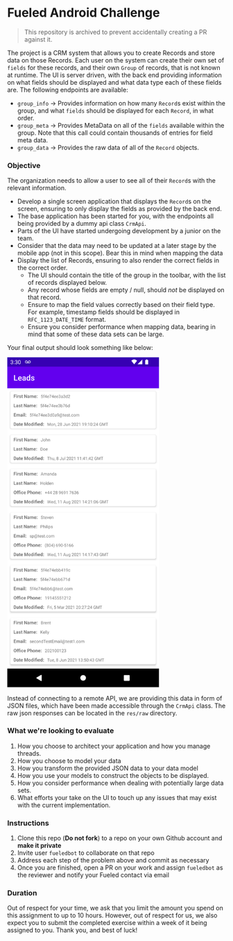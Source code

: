 # Fueled Android Challenge

> This repository is archived to prevent accidentally creating a PR against it.

The project is a CRM system that allows you to create Records and store data on those Records. Each user on the system can create their own set of `fields` for these records, and their own `Group` of records, that is not known at runtime. The UI is server driven, with the back end providing information on what fields should be displayed and what data type each of these fields are. The following endpoints are available:

+ `group_info` -> Provides information on how many `Record`s exist within the group, and what `fields` should be displayed for each `Record`, in what order.
+ `group_meta` -> Provides MetaData on all of the `fields` available within the group. Note that this call could contain thousands of entries for field meta data.
+ `group_data` -> Provides the raw data of all of the `Record` objects.

### Objective
The organization needs to allow a user to see all of their `Record`s with the relevant information.
- Develop a single screen application that displays the `Record`s on the screen, ensuring to only display the fields as provided by the back end.
- The base application has been started for you, with the endpoints all being provided by a dummy api class `CrmApi`.
- Parts of the UI have started undergoing development by a junior on the team.
- Consider that the data may need to be updated at a later stage by the mobile app (not in this scope). Bear this in mind when mapping the data  
- Display the list of Records, ensuring to also render the correct fields in the correct order.
  - The UI should contain the title of the group in the toolbar, with the list of records displayed below.
  - Any record whose fields are empty / null, should _not_ be displayed on that record.
  - Ensure to map the field values correctly based on their field type. For example, timestamp fields should be displayed in `RFC_1123_DATE_TIME` format.
  - Ensure you consider performance when mapping data, bearing in mind that some of these data sets can be large.
  
Your final output should look something like below:
 
<img src="sample.png" width="350" title="Example Preview" >

Instead of connecting to a remote API, we are providing this data in form of JSON files, which have been made accessible through the `CrmApi` class. The raw json responses can be located in the `res/raw` directory.

### What we're looking to evaluate
1. How you choose to architect your application and how you manage threads.
2. How you choose to model your data
3. How you transform the provided JSON data to your data model
4. How you use your models to construct the objects to be displayed.
5. How you consider performance when dealing with potentially large data sets.
6. What efforts your take on the UI to touch up any issues that may exist with the current implementation.

### Instructions
1. Clone this repo (**Do not fork**) to a repo on your own Github account and **make it private**
2. Invite user `fueledbot` to collaborate on that repo
3. Address each step of the problem above and commit as necessary
4. Once you are finished, open a PR on your work and assign `fueledbot` as the reviewer and notify your Fueled contact via email

### Duration
Out of respect for your time, we ask that you limit the amount you spend on this assignment to up to 10 hours. However, out of respect for us, we also expect you to submit the completed exercise within a week of it being assigned to you. Thank you, and best of luck!